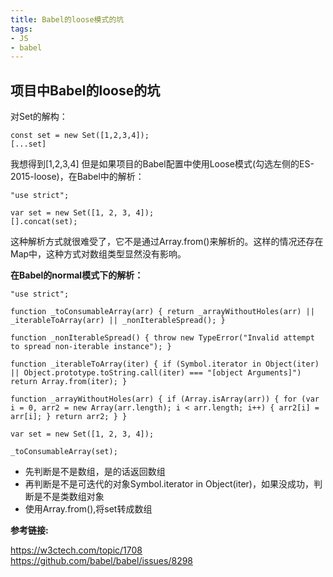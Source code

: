 ```yaml
---
title: Babel的loose模式的坑
tags: 
- JS
- babel
---
```

## 项目中Babel的loose的坑
对Set的解构：
```
const set = new Set([1,2,3,4]);
[...set]
```
我想得到[1,2,3,4]
但是如果项目的Babel配置中使用Loose模式(勾选左侧的ES-2015-loose)，在Babel中的解析：
```
"use strict";

var set = new Set([1, 2, 3, 4]);
[].concat(set);
```
这种解析方式就很难受了，它不是通过Array.from()来解析的。这样的情况还存在Map中，这种方式对数组类型显然没有影响。

**在Babel的normal模式下的解析：**
<!--more-->
```
"use strict";

function _toConsumableArray(arr) { return _arrayWithoutHoles(arr) || _iterableToArray(arr) || _nonIterableSpread(); }

function _nonIterableSpread() { throw new TypeError("Invalid attempt to spread non-iterable instance"); }

function _iterableToArray(iter) { if (Symbol.iterator in Object(iter) || Object.prototype.toString.call(iter) === "[object Arguments]") return Array.from(iter); }

function _arrayWithoutHoles(arr) { if (Array.isArray(arr)) { for (var i = 0, arr2 = new Array(arr.length); i < arr.length; i++) { arr2[i] = arr[i]; } return arr2; } }

var set = new Set([1, 2, 3, 4]);

_toConsumableArray(set);
```
- 先判断是不是数组，是的话返回数组
- 再判断是不是可迭代的对象Symbol.iterator in Object(iter)，如果没成功，判断是不是类数组对象
- 使用Array.from(),将set转成数组

**参考链接:**

https://w3ctech.com/topic/1708
https://github.com/babel/babel/issues/8298